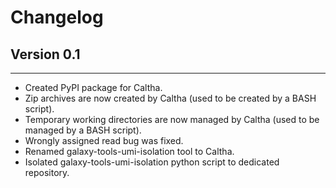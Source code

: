 # Changelog

## Version 0.1
---------------------------
+ Created PyPI package for Caltha.
+ Zip archives are now created by Caltha (used to be created by a BASH script).
+ Temporary working directories are now managed by Caltha (used to be managed by a BASH script).
+ Wrongly assigned read bug was fixed.
+ Renamed galaxy-tools-umi-isolation tool to Caltha.
+ Isolated galaxy-tools-umi-isolation python script to dedicated repository.
